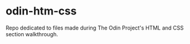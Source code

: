 # odin-htm-css
Repo dedicated to files made during The Odin Project's HTML and CSS  section walkthrough.
